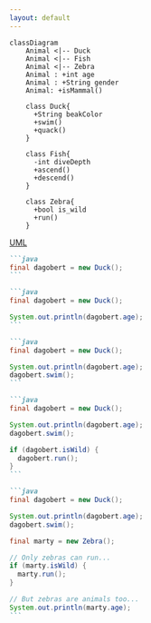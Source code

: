 ```yaml
---
layout: default
---
```


<ChallengeHeader index="6"/>

```mermaid
classDiagram
    Animal <|-- Duck
    Animal <|-- Fish
    Animal <|-- Zebra
    Animal : +int age
    Animal : +String gender
    Animal: +isMammal()

    class Duck{
      +String beakColor
      +swim()
      +quack()
    }

    class Fish{
      -int diveDepth
      +ascend()
      +descend()
    }

    class Zebra{
      +bool is_wild
      +run()
    }
```

<div class="flex gap-6 absolute top-content right">
  <div class="flex flex-col items-center gap-2 duration-500" v-click>
    <div class="i-devicon-unifiedmodelinglanguage text-6xl"/>
    <a href="https://www.uml.org/" target="_blank">
      UML
    </a>
  </div>
</div>

<div class="absolute right bottom-content" v-click>

````md magic-move {at:3}
```java
final dagobert = new Duck();
```

```java
final dagobert = new Duck();

System.out.println(dagobert.age);
```

```java
final dagobert = new Duck();

System.out.println(dagobert.age);
dagobert.swim();
```

```java
final dagobert = new Duck();

System.out.println(dagobert.age);
dagobert.swim();

if (dagobert.isWild) {
  dagobert.run();
}
```

```java
final dagobert = new Duck();

System.out.println(dagobert.age);
dagobert.swim();

final marty = new Zebra();

// Only zebras can run...
if (marty.isWild) {
  marty.run();
}

// But zebras are animals too...
System.out.println(marty.age);
```
````

</div>

<PageNumber/>
